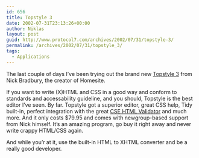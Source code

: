 ```yaml
---
id: 656
title: Topstyle 3
date: 2002-07-31T23:13:26+00:00
author: Niklas
layout: post
guid: http://www.protocol7.com/archives/2002/07/31/topstyle-3/
permalink: /archives/2002/07/31/topstyle_3/
tags:
  - Applications
---
```

<div class='microid-caf473ff2f82657dbe5b4b3e412e59b472df8225'>
  <p>
    The last couple of days I&#8217;ve been trying out the brand new <a href="http://www.bradsoft.com/topstyle/index.asp">Topstyle 3</a> from Nick Bradbury, the creator of Homesite.
  </p>
  
  <p>
    If you want to write (X)HTML and CSS in a good way and conform to standards and accessability guideline, and you should, Topstyle is the best editor I&#8217;ve seen. By far. Topstyle got a superior editor, great CSS help, Tidy built-in, perfect integration with the great <a href="http://www.htmlvalidator.com/cseandtopstyle.php">CSE HTML Validator</a> and much more. And it only costs $79.95 and comes with newgroup-based support from Nick himself. It&#8217;s an amazing program, go buy it right away and never write crappy HTML/CSS again.
  </p>
  
  <p>
    And while you&#8217;r at it, use the built-in HTML to XHTML converter and be a really good developer.
  </p>
</div>
